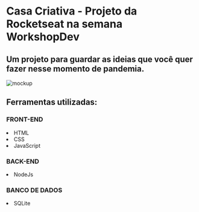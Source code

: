 # Casa Criativa - Projeto da Rocketseat na semana WorkshopDev

## Um projeto para guardar as ideias que você quer fazer nesse momento de pandemia.

![mockup](https://user-images.githubusercontent.com/60411725/77856646-e35dd300-71ce-11ea-87a1-5fd9bf4f803a.png)


<h2> Ferramentas utilizadas:</h2>
<h3>FRONT-END</h3>
  <li>HTML</li>
  <li>CSS</li>
  <li>JavaScript</li>
  
<h3>BACK-END</h3>
  <li>NodeJs</li>
  
<h3>BANCO DE DADOS</h3>
  <li>SQLite</li>
  
  
  
  

